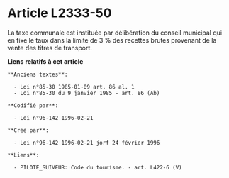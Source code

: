 # Article L2333-50

La taxe communale est instituée par délibération du conseil municipal qui en fixe le taux dans la limite de 3 % des recettes
brutes provenant de la vente des titres de transport.

**Liens relatifs à cet article**

	**Anciens textes**:

	  - Loi n°85-30 1985-01-09 art. 86 al. 1
	  - Loi n°85-30 du 9 janvier 1985 - art. 86 (Ab)

	**Codifié par**:

	  - Loi n°96-142 1996-02-21

	**Créé par**:

	  - Loi n°96-142 1996-02-21 jorf 24 février 1996

	**Liens**:

	  - PILOTE_SUIVEUR: Code du tourisme. - art. L422-6 (V)
